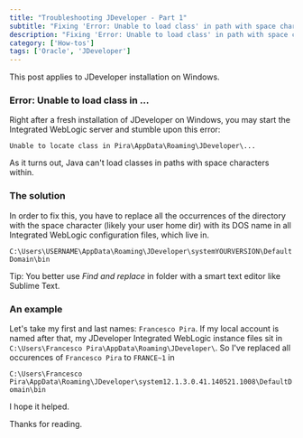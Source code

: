 ```yaml
---
title: "Troubleshooting JDeveloper - Part 1"
subtitle: "Fixing 'Error: Unable to load class' in path with space characters"
description: "Fixing 'Error: Unable to load class' in path with space characters"
category: ['How-tos']
tags: ['Oracle', 'JDeveloper']
---
```


This post applies to JDeveloper installation on Windows.

### Error: Unable to load class in ...

Right after a fresh installation of JDeveloper on Windows, you may start the Integrated WebLogic server and stumble upon this error:

`Unable to locate class in Pira\AppData\Roaming\JDeveloper\...`

As it turns out, Java can't load classes in paths with space characters within.

### The solution

In order to fix this, you have to replace all the occurrences of the directory with the space character (likely your user home dir) with its DOS name in all Integrated WebLogic configuration files, which live in.

```C:\Users\USERNAME\AppData\Roaming\JDeveloper\systemYOURVERSION\DefaultDomain\bin```

Tip: You better use *Find and replace* in folder with a smart text editor like Sublime Text.

### An example

Let's take my first and last names: `Francesco Pira`. If my local account is named after that, my JDeveloper Integrated WebLogic instance files sit in `C:\Users\Francesco Pira\AppData\Roaming\JDeveloper\`. So I've replaced all occurences of `Francesco Pira` to `FRANCE~1` in

```C:\Users\Francesco Pira\AppData\Roaming\JDeveloper\system12.1.3.0.41.140521.1008\DefaultDomain\bin```

I hope it helped.

Thanks for reading.

